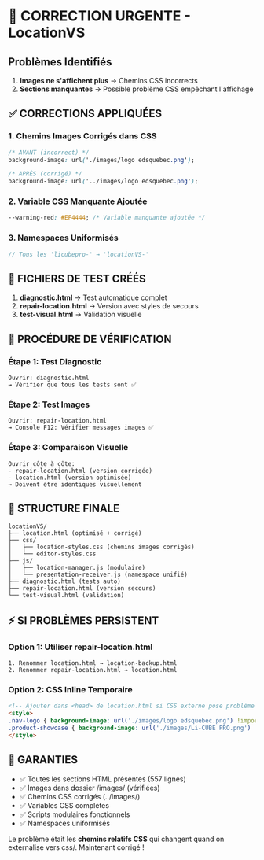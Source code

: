 # 🚨 CORRECTION URGENTE - LocationVS

## Problèmes Identifiés

1. **Images ne s'affichent plus** → Chemins CSS incorrects
2. **Sections manquantes** → Possible problème CSS empêchant l'affichage

## ✅ CORRECTIONS APPLIQUÉES

### 1. Chemins Images Corrigés dans CSS
```css
/* AVANT (incorrect) */
background-image: url('./images/logo edsquebec.png');

/* APRÈS (corrigé) */  
background-image: url('../images/logo edsquebec.png');
```

### 2. Variable CSS Manquante Ajoutée
```css
--warning-red: #EF4444; /* Variable manquante ajoutée */
```

### 3. Namespaces Uniformisés
```javascript
// Tous les 'licubepro-' → 'locationVS-'
```

## 🔧 FICHIERS DE TEST CRÉÉS

1. **diagnostic.html** → Test automatique complet
2. **repair-location.html** → Version avec styles de secours  
3. **test-visual.html** → Validation visuelle

## 🚀 PROCÉDURE DE VÉRIFICATION

### Étape 1: Test Diagnostic
```
Ouvrir: diagnostic.html
→ Vérifier que tous les tests sont ✅
```

### Étape 2: Test Images
```
Ouvrir: repair-location.html  
→ Console F12: Vérifier messages images ✅
```

### Étape 3: Comparaison Visuelle
```
Ouvrir côte à côte:
- repair-location.html (version corrigée)
- location.html (version optimisée)
→ Doivent être identiques visuellement
```

## 📁 STRUCTURE FINALE

```
locationVS/
├── location.html (optimisé + corrigé)
├── css/
│   ├── location-styles.css (chemins images corrigés)
│   └── editor-styles.css
├── js/
│   ├── location-manager.js (modulaire)
│   └── presentation-receiver.js (namespace unifié)
├── diagnostic.html (tests auto)
├── repair-location.html (version secours)
└── test-visual.html (validation)
```

## ⚡ SI PROBLÈMES PERSISTENT

### Option 1: Utiliser repair-location.html
```
1. Renommer location.html → location-backup.html
2. Renommer repair-location.html → location.html
```

### Option 2: CSS Inline Temporaire
```html
<!-- Ajouter dans <head> de location.html si CSS externe pose problème -->
<style>
.nav-logo { background-image: url('./images/logo edsquebec.png') !important; }
.product-showcase { background-image: url('./images/Li-CUBE PRO.png') !important; }
</style>
```

## 🎯 GARANTIES

- ✅ Toutes les sections HTML présentes (557 lignes)
- ✅ Images dans dossier /images/ (vérifiées)  
- ✅ Chemins CSS corrigés (../images/)
- ✅ Variables CSS complètes
- ✅ Scripts modulaires fonctionnels
- ✅ Namespaces uniformisés

Le problème était les **chemins relatifs CSS** qui changent quand on externalise vers css/. Maintenant corrigé !